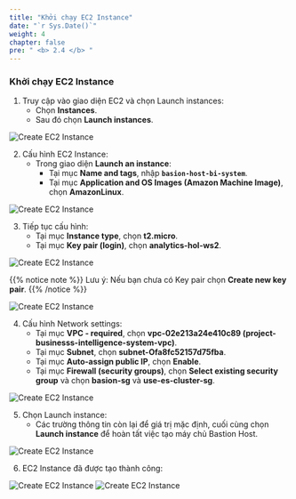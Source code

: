 ```yaml
---
title: "Khởi chạy EC2 Instance"
date: "`r Sys.Date()`"
weight: 4
chapter: false
pre: " <b> 2.4 </b> "
---
```


### Khởi chạy EC2 Instance

1. Truy cập vào giao diện EC2 và chọn Launch instances:
   - Chọn **Instances**.
   - Sau đó chọn **Launch instances**.

![Create EC2 Instance](/images/2.4-createEC2Instance/0001-createec2instance.png?featherlight=false&width=70pc)

2. Cấu hình EC2 Instance:
   - Trong giao diện **Launch an instance**:
     - Tại mục **Name and tags**, nhập **`basion-host-bi-system`**.
     - Tại mục **Application and OS Images (Amazon Machine Image)**, chọn **AmazonLinux**.

![Create EC2 Instance](/images/2.4-createEC2Instance/0002-createec2instance.png?featherlight=false&width=70pc)

3. Tiếp tục cấu hình:
   - Tại mục **Instance type**, chọn **t2.micro**.
   - Tại mục **Key pair (login)**, chọn **analytics-hol-ws2**.

![Create EC2 Instance](/images/2.4-createEC2Instance/0003-createec2instance.png?featherlight=false&width=70pc)

{{% notice note %}}
Lưu ý: Nếu bạn chưa có Key pair chọn **Create new key pair**.
{{% /notice %}}

![Create EC2 Instance](/images/2.4-createEC2Instance/0004-createec2instance.png?featherlight=false&width=70pc)

4. Cấu hình Network settings:
   - Tại mục **VPC - required**, chọn **vpc-02e213a24e410c89 (project-businesss-intelligence-system-vpc)**.
   - Tại mục **Subnet**, chọn **subnet-Ofa8fc52157d75fba**.
   - Tại mục **Auto-assign public IP**, chọn **Enable**.
   - Tại mục **Firewall (security groups)**, chọn **Select existing security group** và chọn **basion-sg** và **use-es-cluster-sg**.

![Create EC2 Instance](/images/2.4-createEC2Instance/0005-createec2instance.png?featherlight=false&width=70pc)

5. Chọn Launch instance:
   - Các trường thông tin còn lại để giá trị mặc định, cuối cùng chọn **Launch instance** để hoàn tất việc tạo máy chủ Bastion Host.

![Create EC2 Instance](/images/2.4-createEC2Instance/0006-createec2instance.png?featherlight=false&width=70pc)

6. EC2 Instance đã được tạo thành công:

![Create EC2 Instance](/images/2.4-createEC2Instance/0007-createec2instance.png?featherlight=false&width=70pc)
![Create EC2 Instance](/images/2.4-createEC2Instance/0008-createec2instance.png?featherlight=false&width=70pc)
